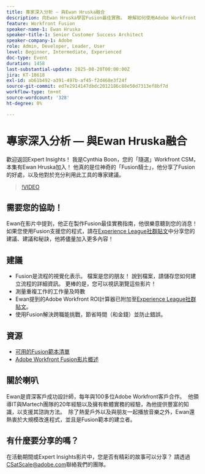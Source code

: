 ```yaml
---
title: 專家深入分析 — 與Ewan Hruska融合
description: 向Ewan Hruska學習Fusion最佳實務。 瞭解如何使用Adobe Workfront Fusion記錄、最佳化和擴展工作流程以提高效率。
feature: Workfront Fusion
speaker-name-1: Ewan Hruska
speaker-title-1: Senior Customer Success Architect
speaker-company-1: Adobe
role: Admin, Developer, Leader, User
level: Beginner, Intermediate, Experienced
doc-type: Event
duration: 1458
last-substantial-update: 2025-08-20T00:00:00Z
jira: KT-18618
exl-id: ab61b492-a391-497b-af45-f2d468e3f24f
source-git-commit: ed7e2914147dbdc2012186c88e50d7313ef8bf7d
workflow-type: tm+mt
source-wordcount: '328'
ht-degree: 0%

---
```


# 專家深入分析 — 與Ewan Hruska融合

歡迎返回Expert Insights！  我是Cynthia Boon，您的「隨選」Workfront CSM，本集有Ewan Hruska加入！ 他真的是位神奇的「Fusion騎士」，他分享了Fusion的好處，以及他對於充分利用此工具的專家建議。

>[!VIDEO](https://video.tv.adobe.com/v/3469896/?learn=on&enablevpops)

## 需要您的協助！

Ewan在影片中提到，他正在製作Fusion最佳實務指南，他很樂意聽到您的消息！  如果您使用Fusion支援您的程式，請在[Experience League社群貼文](https://experienceleaguecommunities.adobe.com/t5/workfront-discussions/video-february-2024-workfront-expert-insights-fusion-with-ewan/td-p/657114)中分享您的建議、建議和秘訣，他將儘量加入更多內容！

## 建議

* Fusion是流程的視覺化表示。 檔案是您的朋友！ 說到檔案，請儲存您如何建立流程的詳細資訊。  更棒的是，您可以視訊瀏覽這些影片！
* 測量重複工作的工作量及時數
* Ewan提到的Adobe Workfront ROI計算器已附加至[Experience League社群貼文](https://experienceleaguecommunities.adobe.com/t5/workfront-discussions/video-february-2024-workfront-expert-insights-fusion-with-ewan/td-p/657114)。
* 使用Fusion解決跨職能挑戰，節省時間（和金錢）並防止錯誤。

## 資源

* [可用的Fusion範本清單](https://experienceleague.adobe.com/docs/workfront/using/adobe-workfront-fusion/scenarios-in-fusion/fusion-scenario-templates/currently-available-fusion-templates.html?lang=en)
* [Adobe Workfront Fusion影片概述](https://experienceleague.adobe.com/docs/workfront/using/adobe-workfront-fusion/get-started-with-workfront-fusion/fusion-basics-videos.html?lang=en)

## 關於喇叭

Ewan是資深客戶成功設計師，每年與100多位Adobe Workfront客戶合作。  他領導IT與Martech團隊的20年經驗以及擁有軟體實務的經驗，為他提供豐富的知識，以支援其諮詢方法。  除了熱愛戶外以及與朋友一起播放音樂之外，Ewan還熱衷於大規模改進程式，並且是Fusion範本的建立者。

## 有什麼要分享的嗎？

在活動期間或Expert Insights影片中，您是否有精彩的故事可以分享？ 請透過[CSatScale@adobe.com](mailto:CSatScale@adobe.com)聯絡我們的團隊。
